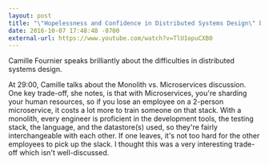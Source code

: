 ```yaml
---
layout: post
title: "\"Hopelessness and Confidence in Distributed Systems Design\" by Camille Fournier"
date: 2016-10-07 17:48:48 -0700
external-url: https://www.youtube.com/watch?v=TlU1opuCXB0
---
```


Camille Fournier speaks brilliantly about the difficulties in distributed
systems design.

At 29:00, Camille talks about the Monolith vs. Microservices discussion.
One key trade-off, she notes, is that with Microservices, you're sharding
your human resources, so if you lose an employee on a 2-person
microservice, it costs a lot more to train someone on that stack. With a
monolith, every engineer is proficient in the development tools, the
testing stack, the language, and the datastore(s) used, so they're fairly
interchangeable with each other. If one leaves, it's not too hard for the
other employees to pick up the slack. I thought this was a very interesting
trade-off which isn't well-discussed.
